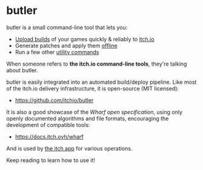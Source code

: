 
# butler

butler is a small command-line tool that lets you:

  * [Upload builds](pushing.md) of your games quickly & reliably to [itch.io](https://itch.io)
  * Generate patches and apply them [offline](offline.md)
  * Run a few other [utility commands](utilities.md)

When someone refers to **the itch.io command-line tools**, they're talking about butler.

butler is easily integrated into an automated build/deploy pipeline. Like most
of the itch.io delivery infrastructure, it is open-source (MIT licensed):

  * <https://github.com/itchio/butler>

It is also a good showcase of the *Wharf open specification*, using only
openly documented algorithms and file formats, encouraging the development
of compatible tools:

  * <https://docs.itch.ovh/wharf>

And is used by [the itch app](https://itch.io/app) for various operations.

Keep reading to learn how to use it!

